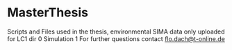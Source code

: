# MasterThesis
Scripts and Files used in the thesis, environmental SIMA data only uploaded for LC1 dir 0 Simulation 1
For further questions contact flo.dach@t-online.de
